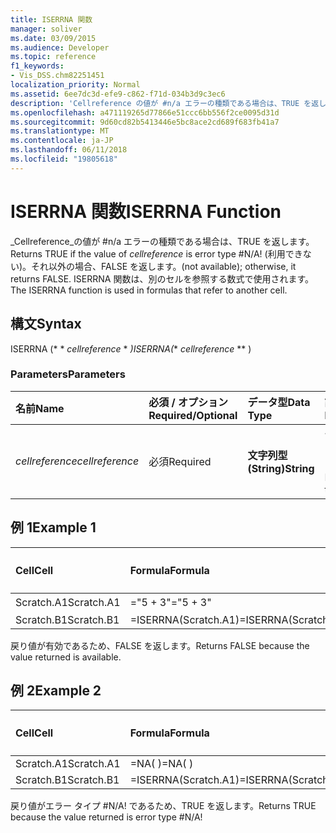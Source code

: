 ```yaml
---
title: ISERRNA 関数
manager: soliver
ms.date: 03/09/2015
ms.audience: Developer
ms.topic: reference
f1_keywords:
- Vis_DSS.chm82251451
localization_priority: Normal
ms.assetid: 6ee7dc3d-efe9-c862-f71d-034b3d9c3ec6
description: 'Cellreference の値が #n/a エラーの種類である場合は、TRUE を返します。 (利用できない)。それ以外の場合、FALSE を返します。 ISERRNA 関数は、別のセルを参照する数式で使用されます。'
ms.openlocfilehash: a471119265d77866e51ccc6bb556f2ce0095d31d
ms.sourcegitcommit: 9d60cd82b5413446e5bc8ace2cd689f683fb41a7
ms.translationtype: MT
ms.contentlocale: ja-JP
ms.lasthandoff: 06/11/2018
ms.locfileid: "19805618"
---
```

# <a name="iserrna-function"></a><span data-ttu-id="4440b-105">ISERRNA 関数</span><span class="sxs-lookup"><span data-stu-id="4440b-105">ISERRNA Function</span></span>

<span data-ttu-id="4440b-106">_Cellreference_の値が #n/a エラーの種類である場合は、TRUE を返します。</span><span class="sxs-lookup"><span data-stu-id="4440b-106">Returns TRUE if the value of  _cellreference_ is error type #N/A!</span></span> <span data-ttu-id="4440b-107">(利用できない)。それ以外の場合、FALSE を返します。</span><span class="sxs-lookup"><span data-stu-id="4440b-107">(not available); otherwise, it returns FALSE.</span></span> <span data-ttu-id="4440b-108">ISERRNA 関数は、別のセルを参照する数式で使用されます。</span><span class="sxs-lookup"><span data-stu-id="4440b-108">The ISERRNA function is used in formulas that refer to another cell.</span></span> 
  
## <a name="syntax"></a><span data-ttu-id="4440b-109">構文</span><span class="sxs-lookup"><span data-stu-id="4440b-109">Syntax</span></span>

<span data-ttu-id="4440b-110">ISERRNA (* * *cellreference* * *)</span><span class="sxs-lookup"><span data-stu-id="4440b-110">ISERRNA(** *cellreference* ** )</span></span> 
  
### <a name="parameters"></a><span data-ttu-id="4440b-111">Parameters</span><span class="sxs-lookup"><span data-stu-id="4440b-111">Parameters</span></span>

|<span data-ttu-id="4440b-112">**名前**</span><span class="sxs-lookup"><span data-stu-id="4440b-112">**Name**</span></span>|<span data-ttu-id="4440b-113">**必須 / オプション**</span><span class="sxs-lookup"><span data-stu-id="4440b-113">**Required/Optional**</span></span>|<span data-ttu-id="4440b-114">**データ型**</span><span class="sxs-lookup"><span data-stu-id="4440b-114">**Data Type**</span></span>|<span data-ttu-id="4440b-115">**説明**</span><span class="sxs-lookup"><span data-stu-id="4440b-115">**Description**</span></span>|
|:-----|:-----|:-----|:-----|
| <span data-ttu-id="4440b-116">_cellreference_</span><span class="sxs-lookup"><span data-stu-id="4440b-116">_cellreference_</span></span> <br/> |<span data-ttu-id="4440b-117">必須</span><span class="sxs-lookup"><span data-stu-id="4440b-117">Required</span></span>  <br/> |<span data-ttu-id="4440b-118">**文字列型 (String)**</span><span class="sxs-lookup"><span data-stu-id="4440b-118">**String**</span></span> <br/> |<span data-ttu-id="4440b-119">セルの参照を指定します。</span><span class="sxs-lookup"><span data-stu-id="4440b-119">Reference to a cell.</span></span>  <br/> |
   
## <a name="example-1"></a><span data-ttu-id="4440b-120">例 1</span><span class="sxs-lookup"><span data-stu-id="4440b-120">Example 1</span></span>

|<span data-ttu-id="4440b-121">**Cell**</span><span class="sxs-lookup"><span data-stu-id="4440b-121">**Cell**</span></span>|<span data-ttu-id="4440b-122">**Formula**</span><span class="sxs-lookup"><span data-stu-id="4440b-122">**Formula**</span></span>|<span data-ttu-id="4440b-123">**返される値**</span><span class="sxs-lookup"><span data-stu-id="4440b-123">**Value returned**</span></span>|
|:-----|:-----|:-----|
|<span data-ttu-id="4440b-124">Scratch.A1</span><span class="sxs-lookup"><span data-stu-id="4440b-124">Scratch.A1</span></span>  <br/> |<span data-ttu-id="4440b-125">="5 + 3"</span><span class="sxs-lookup"><span data-stu-id="4440b-125">="5 + 3"</span></span>  <br/> |<span data-ttu-id="4440b-126">「8」</span><span class="sxs-lookup"><span data-stu-id="4440b-126">"8"</span></span>  <br/> |
|<span data-ttu-id="4440b-127">Scratch.B1</span><span class="sxs-lookup"><span data-stu-id="4440b-127">Scratch.B1</span></span>  <br/> |<span data-ttu-id="4440b-128">=ISERRNA(Scratch.A1)</span><span class="sxs-lookup"><span data-stu-id="4440b-128">=ISERRNA(Scratch.A1)</span></span>  <br/> |<span data-ttu-id="4440b-129">FALSE</span><span class="sxs-lookup"><span data-stu-id="4440b-129">FALSE</span></span>  <br/> |
   
<span data-ttu-id="4440b-130">戻り値が有効であるため、FALSE を返します。</span><span class="sxs-lookup"><span data-stu-id="4440b-130">Returns FALSE because the value returned is available.</span></span>
  
## <a name="example-2"></a><span data-ttu-id="4440b-131">例 2</span><span class="sxs-lookup"><span data-stu-id="4440b-131">Example 2</span></span>

|<span data-ttu-id="4440b-132">**Cell**</span><span class="sxs-lookup"><span data-stu-id="4440b-132">**Cell**</span></span>|<span data-ttu-id="4440b-133">**Formula**</span><span class="sxs-lookup"><span data-stu-id="4440b-133">**Formula**</span></span>|<span data-ttu-id="4440b-134">**返される値**</span><span class="sxs-lookup"><span data-stu-id="4440b-134">**Value returned**</span></span>|
|:-----|:-----|:-----|
|<span data-ttu-id="4440b-135">Scratch.A1</span><span class="sxs-lookup"><span data-stu-id="4440b-135">Scratch.A1</span></span>  <br/> |<span data-ttu-id="4440b-136">=NA( )</span><span class="sxs-lookup"><span data-stu-id="4440b-136">=NA( )</span></span>  <br/> |<span data-ttu-id="4440b-137">#N/A!</span><span class="sxs-lookup"><span data-stu-id="4440b-137">#N/A!</span></span>  <br/> |
|<span data-ttu-id="4440b-138">Scratch.B1</span><span class="sxs-lookup"><span data-stu-id="4440b-138">Scratch.B1</span></span>  <br/> |<span data-ttu-id="4440b-139">=ISERRNA(Scratch.A1)</span><span class="sxs-lookup"><span data-stu-id="4440b-139">=ISERRNA(Scratch.A1)</span></span>  <br/> |<span data-ttu-id="4440b-140">TRUE</span><span class="sxs-lookup"><span data-stu-id="4440b-140">TRUE</span></span>  <br/> |
   
<span data-ttu-id="4440b-141">戻り値がエラー タイプ #N/A! であるため、TRUE を返します。</span><span class="sxs-lookup"><span data-stu-id="4440b-141">Returns TRUE because the value returned is error type #N/A!</span></span>
  

